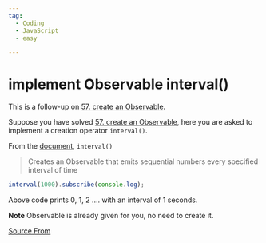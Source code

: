 ```yaml
---
tag:
  - Coding
  - JavaScript
  - easy

---
```

  
# implement Observable interval()

This is a follow-up on [57\. create an Observable](https://bigfrontend.dev/problem/create-an-Observable).

Suppose you have solved [57\. create an Observable](https://bigfrontend.dev/problem/create-an-Observable), here you are asked to implement a creation operator `interval()`.

From the [document](https://rxjs-dev.firebaseapp.com/api/index/function/interval), `interval()`

> Creates an Observable that emits sequential numbers every specified interval of time

```js
interval(1000).subscribe(console.log);
```

Above code prints 0, 1, 2 .... with an interval of 1 seconds.

**Note** Observable is already given for you, no need to create it.


[Source From](https://bigfrontend.dev/problem/implement-Observable-interval)

  